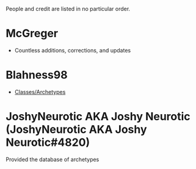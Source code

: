 People and credit are listed in no particular order.

# McGreger

- Countless additions, corrections, and updates

# Blahness98

- [Classes/Archetypes](https://www.fantasygrounds.com/forums/showthread.php?50404-Class-and-Archetype-Module)

# JoshyNeurotic AKA Joshy Neurotic (JoshyNeurotic AKA Joshy Neurotic#4820)

Provided the database of archetypes
